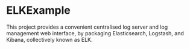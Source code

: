 # ELKExample

This project provides a convenient centralised log server and log management web interface, by packaging Elasticsearch, Logstash, and Kibana, collectively known as ELK.



